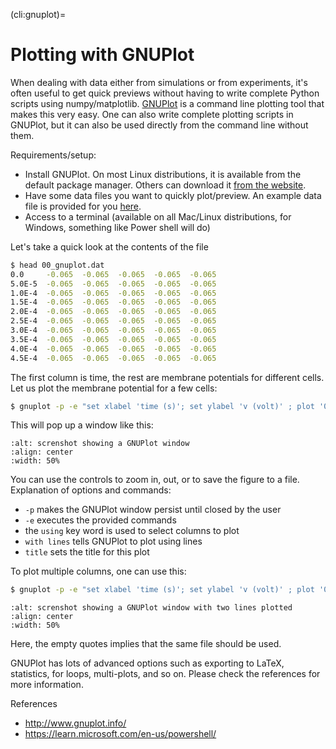 (cli:gnuplot)=
# Plotting with GNUPlot

When dealing with data either from simulations or from experiments, it's often useful to get quick previews without having to write complete Python scripts using numpy/matplotlib.
[GNUPlot](http://www.gnuplot.info/) is a command line plotting tool that makes this very easy.
One can also write complete plotting scripts in GNUPlot, but it can also be used directly from the command line without them.

Requirements/setup:

- Install GNUPlot. On most Linux distributions, it is available from the default package manager. Others can download it [from the website](http://www.gnuplot.info/download.html).
- Have some data files you want to quickly plot/preview. An example data file is provided for you [here](./data/00_gnuplot.dat).
- Access to a terminal (available on all Mac/Linux distributions, for Windows, something like Power shell will do)


Let's take a quick look at the contents of the file

```bash
$ head 00_gnuplot.dat
0.0     -0.065  -0.065  -0.065  -0.065  -0.065
5.0E-5  -0.065  -0.065  -0.065  -0.065  -0.065
1.0E-4  -0.065  -0.065  -0.065  -0.065  -0.065
1.5E-4  -0.065  -0.065  -0.065  -0.065  -0.065
2.0E-4  -0.065  -0.065  -0.065  -0.065  -0.065
2.5E-4  -0.065  -0.065  -0.065  -0.065  -0.065
3.0E-4  -0.065  -0.065  -0.065  -0.065  -0.065
3.5E-4  -0.065  -0.065  -0.065  -0.065  -0.065
4.0E-4  -0.065  -0.065  -0.065  -0.065  -0.065
4.5E-4  -0.065  -0.065  -0.065  -0.065  -0.065
```

The first column is time, the rest are membrane potentials for different cells.
Let us plot the membrane potential for a few cells:

```bash
$ gnuplot -p -e "set xlabel 'time (s)'; set ylabel 'v (volt)' ; plot '00_gnuplot.dat' using 1:2 with lines title 'cell1'"
```
This will pop up a window like this:

```{figure} images/00_gnuplot_1.png
:alt: screnshot showing a GNUPlot window
:align: center
:width: 50%
```

You can use the controls to zoom in, out, or to save the figure to a file.
Explanation of options and commands:

- `-p` makes the GNUPlot window persist until closed by the user
- `-e` executes the provided commands
- the `using` key word is used to select columns to plot
- `with lines` tells GNUPlot to plot using lines
- `title` sets the title for this plot


To plot multiple columns, one can use this:
```bash
$ gnuplot -p -e "set xlabel 'time (s)'; set ylabel 'v (volt)' ; plot '00_gnuplot.dat' using 1:2 with lines title 'cell1', '' using 1:3 with lines title 'cell2'"
```
```{figure} images/00_gnuplot_2.png
:alt: screnshot showing a GNUPlot window with two lines plotted
:align: center
:width: 50%
```

Here, the empty quotes implies that the same file should be used.

GNUPlot has lots of advanced options such as exporting to LaTeX, statistics, for loops, multi-plots, and so on.
Please check the references for more information.

References

- http://www.gnuplot.info/
- https://learn.microsoft.com/en-us/powershell/
